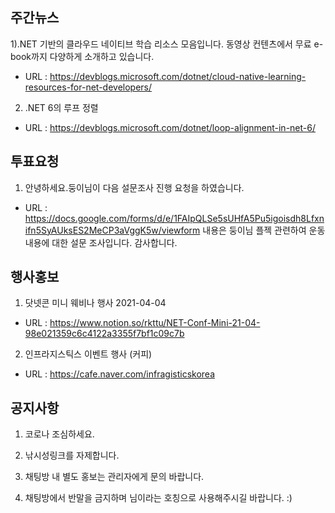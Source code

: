 ## 주간뉴스
1).NET 기반의 클라우드 네이티브 학습 리소스 모음입니다.  동영상 컨텐츠에서 무료 e-book까지 다양하게 소개하고 있습니다.
- URL : https://devblogs.microsoft.com/dotnet/cloud-native-learning-resources-for-net-developers/

2) .NET 6의 루프 정렬
- URL : https://devblogs.microsoft.com/dotnet/loop-alignment-in-net-6/

## 투표요청
1) 안녕하세요.둥이님이 다음 설문조사 진행 요청을 하였습니다.
- URL : https://docs.google.com/forms/d/e/1FAIpQLSe5sUHfA5Pu5igoisdh8Lfxnifn5SyAUksES2MeCP3aVggK5w/viewform
내용은 둥이님 플젝 관련하여 운동 내용에 대한 설문 조사입니다.
감사합니다.

## 행사홍보
1) 닷넷콘 미니 웨비나 행사 2021-04-04 
- URL : https://www.notion.so/rkttu/NET-Conf-Mini-21-04-98e021359c6c4122a3355f7bf1c09c7b

2) 인프라지스틱스 이벤트 행사 (커피)
- URL :  https://cafe.naver.com/infragisticskorea

## 공지사항

1) 코로나 조심하세요.

2) 낚시성링크를 자제합니다.

3) 채팅방 내 별도 홍보는 관리자에게 문의 바랍니다. 

4) 채팅방에서 반말을 금지하며 님이라는 호칭으로 사용해주시길 바랍니다. :)
